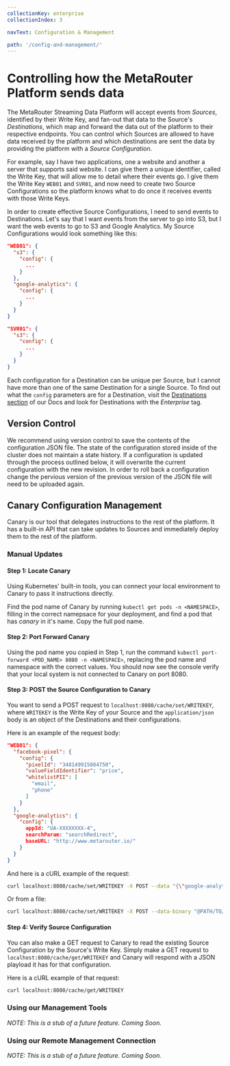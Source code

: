 ```yaml
---
collectionKey: enterprise
collectionIndex: 3

navText: Configuration & Management

path: '/config-and-management/'
---
```


# Controlling how the MetaRouter Platform sends data

The MetaRouter Streaming Data Platform will accept events from _Sources_, identified by their Write Key, and fan-out that data to the Source's _Destinations_, which map and forward the data out of the platform to their respective endpoints. You can control which Sources are allowed to have data received by the platform and which destinations are sent the data by providing the platform with a _Source Configuration_.

For example, say I have two applications, one a website and another a server that supports said website. I can give them a unique identifier, called the Write Key, that will allow me to detail where their events go. I give them the Write Key `WEB01` and `SVR01`, and now need to create two Source Configurations so the platform knows what to do once it receives events with those Write Keys.

In order to create effective Source Configurations, I need to send events to Destinations. Let's say that I want events from the server to go into S3, but I want the web events to go to S3 and Google Analytics. My Source Configurations would look something like this:

```json
"WEB01": {
  "s3": {
    "config": {
      ...
    }
  },
  "google-analytics": {
    "config": {
      ...
    }
  }
}

"SVR01": {
  "s3": {
    "config": {
      ...
    }
  }
}
```

Each configuration for a Destination can be unique per Source, but I cannot have more than one of the same Destination for a single Source. To find out what the `config` parameters are for a Destination, visit the [Destinations section](https://docs.metarouter.io/v2/clickstream/destinations/overview.html) of our Docs and look for Destinations with the _Enterprise_ tag.

## Version Control

We recommend using version control to save the contents of the configuration JSON file. The state of the configuration stored inside of the cluster does not maintain a state history. If a configuration is updated through the process outlined below, it will overwrite the current configuration with the new revision. In order to roll back a configuration change the pervious version of the previous version of the JSON file will need to be uploaded again.

## Canary Configuration Management

Canary is our tool that delegates instructions to the rest of the platform. It has a built-in API that can take updates to Sources and immediately deploy them to the rest of the platform.

### Manual Updates

#### Step 1: Locate Canary

Using Kubernetes' built-in tools, you can connect your local environment to Canary to pass it instructions directly.

Find the pod name of Canary by running `kubectl get pods -n <NAMESPACE>`, filling in the correct namepsace for your deployment, and find a pod that has _canary_ in it's name. Copy the full pod name.

#### Step 2: Port Forward Canary

Using the pod name you copied in Step 1, run the command `kubectl port-forward <POD_NAME> 8080 -n <NAMESPACE>`, replacing the pod name and namespace with the correct values. You should now see the console verify that your local system is not connected to Canary on port 8080.

#### Step 3: POST the Source Configuration to Canary

You want to send a POST request to `localhost:8080/cache/set/WRITEKEY`, where `WRITEKEY` is the Write Key of your Source and the `application/json` body is an object of the Destinations and their configurations.

Here is an example of the request body:

```json
"WEB01": {
  "facebook-pixel": {
    "config": {
      "pixelId": "348149915804750",
      "valueFieldIdentifier": "price",
      "whitelistPII": [
        "email",
        "phone"
      ]
    }
  },
  "google-analytics": {
    "config": {
      appId: "UA-XXXXXXXX-4",
      searchParam: "searchRedirect",
      baseURL: "http://www.metarouter.io/"
    }
  }
}
```

And here is a cURL example of the request:

```bash
curl localhost:8080/cache/set/WRITEKEY -X POST --data "{\"google-analytics\": {\"config\": {\"appId\": \"UA-XXXXXXXX-4\"}}}" -H "Content-type: application/json"
```

Or from a file:

```bash
curl localhost:8080/cache/set/WRITEKEY -X POST --data-binary "@PATH/TO/YOUR-CONFIG-FILE.json" -H "Content-type: application/json"
```

#### Step 4: Verify Source Configuration

You can also make a GET request to Canary to read the existing Source Configuration by the Source's Write Key. Simply make a GET request to `localhost:8080/cache/get/WRITEKEY` and Canary will respond with a JSON playload it has for that configuration.

Here is a cURL example of that request:

```bash
curl localhost:8080/cache/get/WRITEKEY
```

### Using our Management Tools

_NOTE: This is a stub of a future feature. Coming Soon._

### Using our Remote Management Connection

_NOTE: This is a stub of a future feature. Coming Soon._
